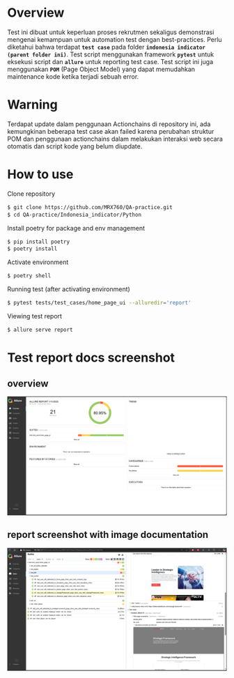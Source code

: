 # Overview
Test ini dibuat untuk keperluan proses rekrutmen sekaligus demonstrasi mengenai kemampuan untuk automation test dengan best-practices. Perlu diketahui bahwa terdapat **`test case`** pada folder **`indonesia indicator (parent folder ini)`**. Test script menggunakan framework **`pytest`** untuk eksekusi script dan **`allure`** untuk reporting test case.  Test script ini juga menggunakan **`POM`** (Page Object Model) yang dapat memudahkan maintenance kode ketika terjadi sebuah error. 

# Warning
Terdapat update dalam penggunaan Actionchains di repository ini, ada kemungkinan beberapa test case akan failed karena perubahan struktur POM dan penggunaan actionchains dalam melakukan interaksi web secara otomatis dan script kode yang belum diupdate.  

# How to use
Clone repository
```bash
$ git clone https://github.com/MRX760/QA-practice.git
$ cd QA-practice/Indonesia_indicator/Python
```

Install poetry for package and env management
```bash
$ pip install poetry
$ poetry install 
```

Activate environment
```bash
$ poetry shell
```

Running test (after activating environment)
```bash
$ pytest tests/test_cases/home_page_ui --alluredir='report'
```

Viewing test report
```bash
$ allure serve report
```

# Test report docs screenshot
## overview
![test report screenshot](https://github.com/MRX760/QA-practice/blob/main/Indonesia_indicator/Python/assets/allure_report2.png)

## report screenshot with image documentation
![test report screenshot](https://github.com/MRX760/QA-practice/blob/main/Indonesia_indicator/Python/assets/allure_report1.png)
